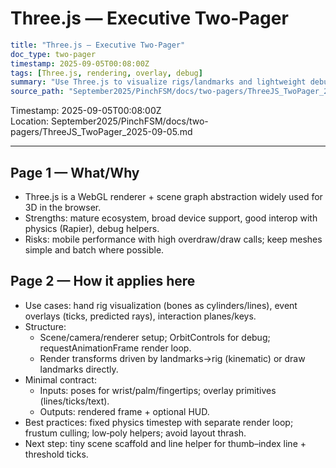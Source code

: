 Three.js — Executive Two‑Pager
==============================

```yaml
title: "Three.js — Executive Two‑Pager"
doc_type: two-pager
timestamp: 2025-09-05T00:08:00Z
tags: [Three.js, rendering, overlay, debug]
summary: "Use Three.js to visualize rigs/landmarks and lightweight debug overlays; decouple render from physics/logic."
source_path: "September2025/PinchFSM/docs/two-pagers/ThreeJS_TwoPager_2025-09-05.md"
```

Timestamp: 2025-09-05T00:08:00Z  
Location: September2025/PinchFSM/docs/two-pagers/ThreeJS_TwoPager_2025-09-05.md

---

Page 1 — What/Why
-----------------

- Three.js is a WebGL renderer + scene graph abstraction widely used for 3D in the browser.
- Strengths: mature ecosystem, broad device support, good interop with physics (Rapier), debug helpers.
- Risks: mobile performance with high overdraw/draw calls; keep meshes simple and batch where possible.

Page 2 — How it applies here
----------------------------

- Use cases: hand rig visualization (bones as cylinders/lines), event overlays (ticks, predicted rays), interaction planes/keys.
- Structure:
  - Scene/camera/renderer setup; OrbitControls for debug; requestAnimationFrame render loop.
  - Render transforms driven by landmarks→rig (kinematic) or draw landmarks directly.
- Minimal contract:
  - Inputs: poses for wrist/palm/fingertips; overlay primitives (lines/ticks/text).
  - Outputs: rendered frame + optional HUD.
- Best practices: fixed physics timestep with separate render loop; frustum culling; low‑poly helpers; avoid layout thrash.
- Next step: tiny scene scaffold and line helper for thumb–index line + threshold ticks.
